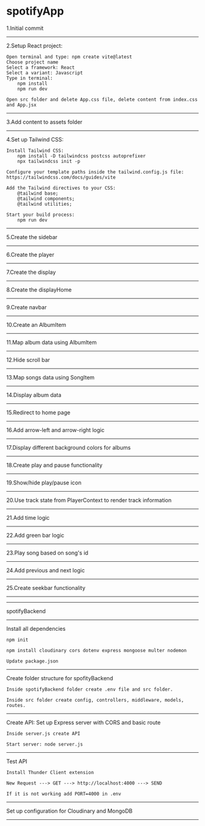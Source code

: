 # spotifyApp

1.Initial commit
*********************
2.Setup React project:

    Open terminal and type: npm create vite@latest
    Choose project name
    Select a framework: React
    Select a variant: Javascript
    Type in terminal:
        npm install
        npm run dev
        
    Open src folder and delete App.css file, delete content from index.css and App.jsx
*********************
3.Add content to assets folder
*************************
4.Set up Tailwind CSS:

    Install Tailwind CSS:
        npm install -D tailwindcss postcss autoprefixer
        npx tailwindcss init -p
        
    Configure your template paths inside the tailwind.config.js file:
    https://tailwindcss.com/docs/guides/vite
    
    Add the Tailwind directives to your CSS:
        @tailwind base;
        @tailwind components;
        @tailwind utilities;
        
    Start your build process:
        npm run dev
        
************************
5.Create the sidebar
********************
6.Create the player
*******************
7.Create the display
*******************
8.Create the displayHome
************************
9.Create navbar
*********************
10.Create an AlbumItem
*******************
11.Map album data using AlbumItem
******************
12.Hide scroll bar
**********************
13.Map songs data using SongItem
*********************
14.Display album data
********************
15.Redirect to home page
*****************
16.Add arrow-left and arrow-right logic
**********************
17.Display different background colors for albums
*************************
18.Create play and pause functionality
*************************
19.Show/hide play/pause icon
*************************
20.Use track state from PlayerContext to render track information
*************************
21.Add time logic
**********************
22.Add green bar logic
**********************
23.Play song based on song's id
*********************
24.Add previous and next logic
**********************
25.Create seekbar functionality
*****************************
*****************************
spotifyBackend
*****************************
Install all dependencies

    npm init

    npm install cloudinary cors dotenv express mongoose multer nodemon

    Update package.json
*******************************
Create folder structure for spofityBackend

    Inside spotifyBackend folder create .env file and src folder.

    Inside src folder create config, controllers, middleware, models, routes.
*******************************
Create API: Set up Express server with CORS and basic route

    Inside server.js create API

    Start server: node server.js
******************************
Test API

    Install Thunder Client extension

    New Request ---> GET ---> http://localhost:4000 ---> SEND

    If it is not working add PORT=4000 in .env
******************************
Set up configuration for Cloudinary and MongoDB
******************************